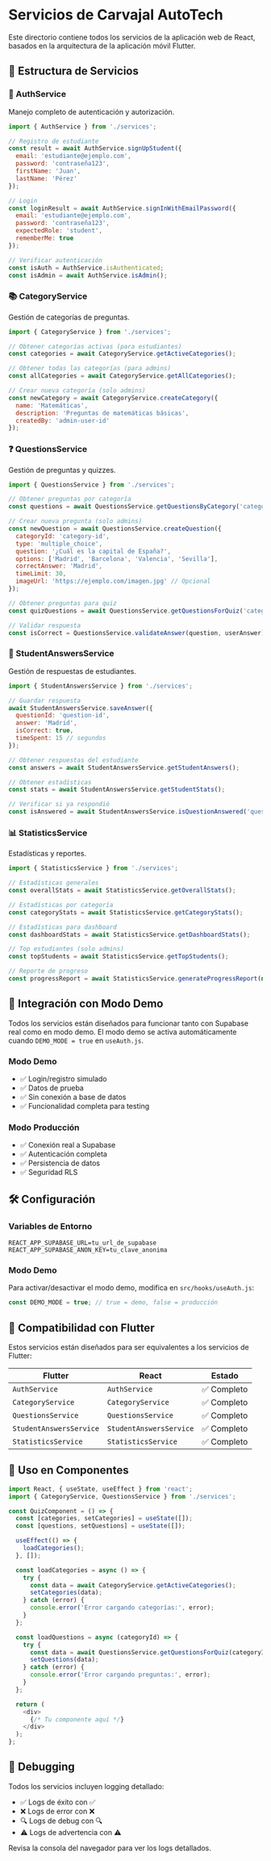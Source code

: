 # Servicios de Carvajal AutoTech

Este directorio contiene todos los servicios de la aplicación web de React, basados en la arquitectura de la aplicación móvil Flutter.

## 📁 Estructura de Servicios

### 🔐 AuthService
Manejo completo de autenticación y autorización.

```javascript
import { AuthService } from './services';

// Registro de estudiante
const result = await AuthService.signUpStudent({
  email: 'estudiante@ejemplo.com',
  password: 'contraseña123',
  firstName: 'Juan',
  lastName: 'Pérez'
});

// Login
const loginResult = await AuthService.signInWithEmailPassword({
  email: 'estudiante@ejemplo.com',
  password: 'contraseña123',
  expectedRole: 'student',
  rememberMe: true
});

// Verificar autenticación
const isAuth = AuthService.isAuthenticated;
const isAdmin = await AuthService.isAdmin();
```

### 📚 CategoryService
Gestión de categorías de preguntas.

```javascript
import { CategoryService } from './services';

// Obtener categorías activas (para estudiantes)
const categories = await CategoryService.getActiveCategories();

// Obtener todas las categorías (para admins)
const allCategories = await CategoryService.getAllCategories();

// Crear nueva categoría (solo admins)
const newCategory = await CategoryService.createCategory({
  name: 'Matemáticas',
  description: 'Preguntas de matemáticas básicas',
  createdBy: 'admin-user-id'
});
```

### ❓ QuestionsService
Gestión de preguntas y quizzes.

```javascript
import { QuestionsService } from './services';

// Obtener preguntas por categoría
const questions = await QuestionsService.getQuestionsByCategory('category-id');

// Crear nueva pregunta (solo admins)
const newQuestion = await QuestionsService.createQuestion({
  categoryId: 'category-id',
  type: 'multiple_choice',
  question: '¿Cuál es la capital de España?',
  options: ['Madrid', 'Barcelona', 'Valencia', 'Sevilla'],
  correctAnswer: 'Madrid',
  timeLimit: 30,
  imageUrl: 'https://ejemplo.com/imagen.jpg' // Opcional
});

// Obtener preguntas para quiz
const quizQuestions = await QuestionsService.getQuestionsForQuiz('category-id', 10);

// Validar respuesta
const isCorrect = QuestionsService.validateAnswer(question, userAnswer);
```

### 📝 StudentAnswersService
Gestión de respuestas de estudiantes.

```javascript
import { StudentAnswersService } from './services';

// Guardar respuesta
await StudentAnswersService.saveAnswer({
  questionId: 'question-id',
  answer: 'Madrid',
  isCorrect: true,
  timeSpent: 15 // segundos
});

// Obtener respuestas del estudiante
const answers = await StudentAnswersService.getStudentAnswers();

// Obtener estadísticas
const stats = await StudentAnswersService.getStudentStats();

// Verificar si ya respondió
const isAnswered = await StudentAnswersService.isQuestionAnswered('question-id');
```

### 📊 StatisticsService
Estadísticas y reportes.

```javascript
import { StatisticsService } from './services';

// Estadísticas generales
const overallStats = await StatisticsService.getOverallStats();

// Estadísticas por categoría
const categoryStats = await StatisticsService.getCategoryStats();

// Estadísticas para dashboard
const dashboardStats = await StatisticsService.getDashboardStats();

// Top estudiantes (solo admins)
const topStudents = await StatisticsService.getTopStudents();

// Reporte de progreso
const progressReport = await StatisticsService.generateProgressReport(null, 30); // 30 días
```

## 🔄 Integración con Modo Demo

Todos los servicios están diseñados para funcionar tanto con Supabase real como en modo demo. El modo demo se activa automáticamente cuando `DEMO_MODE = true` en `useAuth.js`.

### Modo Demo
- ✅ Login/registro simulado
- ✅ Datos de prueba
- ✅ Sin conexión a base de datos
- ✅ Funcionalidad completa para testing

### Modo Producción
- ✅ Conexión real a Supabase
- ✅ Autenticación completa
- ✅ Persistencia de datos
- ✅ Seguridad RLS

## 🛠️ Configuración

### Variables de Entorno
```env
REACT_APP_SUPABASE_URL=tu_url_de_supabase
REACT_APP_SUPABASE_ANON_KEY=tu_clave_anonima
```

### Modo Demo
Para activar/desactivar el modo demo, modifica en `src/hooks/useAuth.js`:
```javascript
const DEMO_MODE = true; // true = demo, false = producción
```

## 📱 Compatibilidad con Flutter

Estos servicios están diseñados para ser equivalentes a los servicios de Flutter:

| Flutter | React | Estado |
|---------|-------|--------|
| `AuthService` | `AuthService` | ✅ Completo |
| `CategoryService` | `CategoryService` | ✅ Completo |
| `QuestionsService` | `QuestionsService` | ✅ Completo |
| `StudentAnswersService` | `StudentAnswersService` | ✅ Completo |
| `StatisticsService` | `StatisticsService` | ✅ Completo |

## 🚀 Uso en Componentes

```javascript
import React, { useState, useEffect } from 'react';
import { CategoryService, QuestionsService } from './services';

const QuizComponent = () => {
  const [categories, setCategories] = useState([]);
  const [questions, setQuestions] = useState([]);

  useEffect(() => {
    loadCategories();
  }, []);

  const loadCategories = async () => {
    try {
      const data = await CategoryService.getActiveCategories();
      setCategories(data);
    } catch (error) {
      console.error('Error cargando categorías:', error);
    }
  };

  const loadQuestions = async (categoryId) => {
    try {
      const data = await QuestionsService.getQuestionsForQuiz(categoryId, 10);
      setQuestions(data);
    } catch (error) {
      console.error('Error cargando preguntas:', error);
    }
  };

  return (
    <div>
      {/* Tu componente aquí */}
    </div>
  );
};
```

## 🔧 Debugging

Todos los servicios incluyen logging detallado:
- ✅ Logs de éxito con ✅
- ❌ Logs de error con ❌
- 🔍 Logs de debug con 🔍
- ⚠️ Logs de advertencia con ⚠️

Revisa la consola del navegador para ver los logs detallados.


